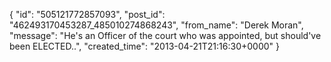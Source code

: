  {
   "id": "505121772857093",
   "post_id": "462493170453287_485010274868243",
   "from_name": "Derek Moran",
   "message": "He's an Officer of the court who was appointed, but should've been ELECTED..",
   "created_time": "2013-04-21T21:16:30+0000"
 }
